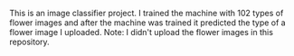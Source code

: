 This is an image classifier project. I trained the machine with 102 types of flower images and after the machine was trained it predicted the type of a flower image I uploaded. Note: I didn't upload the flower images in this repository.
